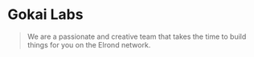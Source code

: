 # Gokai Labs

> We are a passionate and creative team that takes the time to build things for you on the Elrond network.
